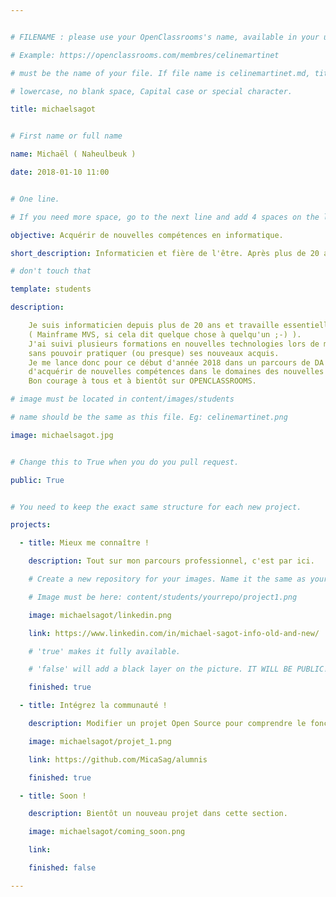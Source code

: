 ```yaml
---


# FILENAME : please use your OpenClassrooms's name, available in your url.

# Example: https://openclassrooms.com/membres/celinemartinet

# must be the name of your file. If file name is celinemartinet.md, title is celinemartinet.

# lowercase, no blank space, Capital case or special character.

title: michaelsagot


# First name or full name

name: Michaël ( Naheulbeuk )

date: 2018-01-10 11:00


# One line.

# If you need more space, go to the next line and add 4 spaces on the left, as in 'description'.

objective: Acquérir de nouvelles compétences en informatique.

short_description: Informaticien et fière de l'être. Après plus de 20 ans, j'ai toujours soif de nouvelles connaissances.

# don't touch that

template: students

description:

    Je suis informaticien depuis plus de 20 ans et travaille essentiellement sur d'anciennes technologies 
    ( Mainframe MVS, si cela dit quelque chose à quelqu'un ;-) ).
    J'ai suivi plusieurs formations en nouvelles technologies lors de mes 20 années (Java, J2ee, Web, etc...), 
    sans pouvoir pratiquer (ou presque) ses nouveaux acquis. 
    Je me lance donc pour ce début d'année 2018 dans un parcours de DA Android qui devrait me permettre 
    d'acquérir de nouvelles compétences dans le domaines des nouvelles technologies. 
    Bon courage à tous et à bientôt sur OPENCLASSROOMS.

# image must be located in content/images/students

# name should be the same as this file. Eg: celinemartinet.png

image: michaelsagot.jpg


# Change this to True when you do you pull request.

public: True


# You need to keep the exact same structure for each new project.

projects:

  - title: Mieux me connaître !

    description: Tout sur mon parcours professionnel, c'est par ici.

    # Create a new repository for your images. Name it the same as your nickname and profile picture.

    # Image must be here: content/students/yourrepo/project1.png

    image: michaelsagot/linkedin.png

    link: https://www.linkedin.com/in/michael-sagot-info-old-and-new/

    # 'true' makes it fully available.

    # 'false' will add a black layer on the picture. IT WILL BE PUBLIC!

    finished: true

  - title: Intégrez la communauté !

    description: Modifier un projet Open Source pour comprendre le fonctionnement de Git, de Github et des pull requests. 

    image: michaelsagot/projet_1.png

    link: https://github.com/MicaSag/alumnis

    finished: true

  - title: Soon !

    description: Bientôt un nouveau projet dans cette section.

    image: michaelsagot/coming_soon.png

    link: 

    finished: false

---
```

